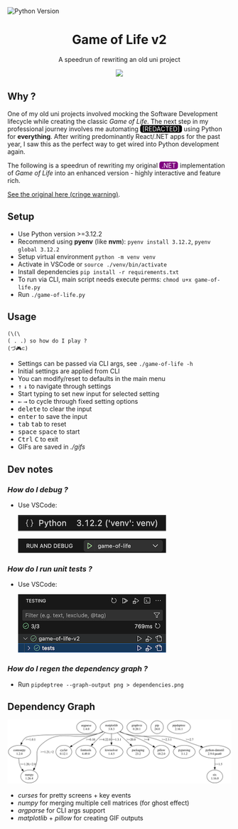 <!-- Badge pills -->

![Python Version](https://img.shields.io/badge/Python-3.12.2-blue)

<!-- Demo -->
<div align=center>
  <h1>Game of Life v2</h1>
  <p>A speedrun of rewriting an old uni project</p>
  <img src="docs/images/gol-demo-all.gif">
</div>

<!-- Main content -->

## Why ?

One of my old uni projects involved mocking the Software Development lifecycle while creating the classic _Game of Life_. The next step in my professional journey involves me automating <span style="display: inline-block; padding: 0px 5px; border-radius: 5px; color: white; background-color: black;">[REDACTED]</span> using Python for **everything**. After writing predominantly React/.NET apps for the past year, I saw this as the perfect way to get wired into Python development again.

The following is a speedrun of rewriting my original <span style="display: inline-block; padding: 0px 5px; border-radius: 5px; color: white; background-color: purple;">.NET</span> implementation of _Game of Life_ into an enhanced version - highly interactive and feature rich.

[See the original here (cringe warning)](https://github.com/johnnymadigan/game-of-life).

## Setup

- Use Python version >=3.12.2
- Recommend using **pyenv** (like **nvm**): `pyenv install 3.12.2`, `pyenv global 3.12.2`
- Setup virtual environment `python -m venv venv`
- Activate in VSCode or `source ./venv/bin/activate`
- Install dependencies `pip install -r requirements.txt`
- To run via CLI, main script needs execute perms: `chmod u+x game-of-life.py`
- Run `./game-of-life.py`

## Usage

```
(\(\
( . .) so how do I play ?
(づ🎮⊂)
```

- Settings can be passed via CLI args, see `./game-of-life -h`
- Initial settings are applied from CLI
- You can modify/reset to defaults in the main menu
- <kbd>↑</kbd> <kbd>↓</kbd> to navigate through settings
- Start typing to set new input for selected setting
- <kbd>←</kbd> <kbd>→</kbd> to cycle through fixed setting options
- <kbd>delete</kbd> to clear the input
- <kbd>enter</kbd> to save the input
- <kbd>tab</kbd> <kbd>tab</kbd> to reset
- <kbd>space</kbd> <kbd>space</kbd> to start
- <kbd>Ctrl</kbd> <kbd>C</kbd> to exit
- GIFs are saved in _./gifs_

## Dev notes

### _How do I debug ?_

- Use VSCode:

  ![venv](docs/images/venv.png)

  ![debug](docs/images/debug.png)

### _How do I run unit tests ?_

- Use VSCode:

  ![product-screenshot](docs/images/tests.png)

### _How do I regen the dependency graph ?_

- Run `pipdeptree --graph-output png > dependencies.png`

## Dependency Graph

<img src="docs/images/dependencies.png">

- _curses_ for pretty screens + key events
- _numpy_ for merging multiple cell matrices (for ghost effect)
- _argparse_ for CLI args support
- _matplotlib_ + _pillow_ for creating GIF outputs
